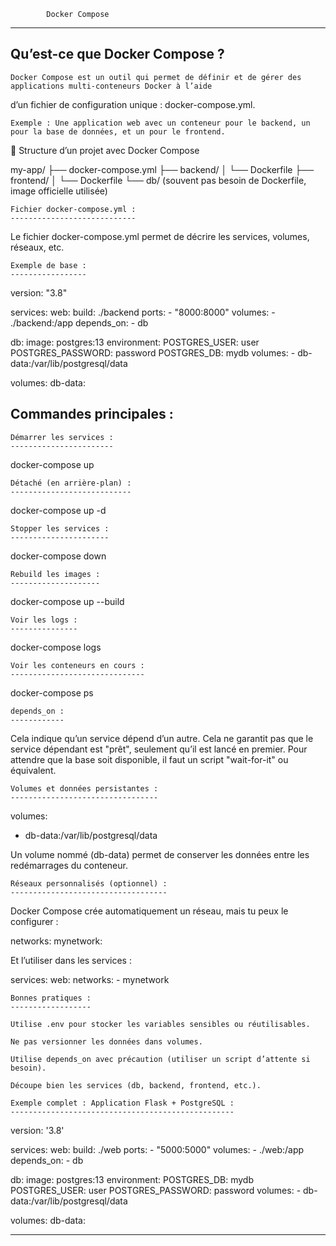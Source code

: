 			Docker Compose
******************************************************************************

Qu’est-ce que Docker Compose ?
------------------------------

	Docker Compose est un outil qui permet de définir et de gérer des applications multi-conteneurs Docker à l’aide 
d’un fichier de configuration unique : docker-compose.yml.

    Exemple : Une application web avec un conteneur pour le backend, un pour la base de données, et un pour le frontend.

📁 Structure d’un projet avec Docker Compose

my-app/
├── docker-compose.yml
├── backend/
│   └── Dockerfile
├── frontend/
│   └── Dockerfile
└── db/ (souvent pas besoin de Dockerfile, image officielle utilisée)

	Fichier docker-compose.yml :
	----------------------------

Le fichier docker-compose.yml permet de décrire les services, volumes, réseaux, etc.


	Exemple de base :
	-----------------

version: "3.8"

services:
  web:
    build: ./backend
    ports:
      - "8000:8000"
    volumes:
      - ./backend:/app
    depends_on:
      - db

  db:
    image: postgres:13
    environment:
      POSTGRES_USER: user
      POSTGRES_PASSWORD: password
      POSTGRES_DB: mydb
    volumes:
      - db-data:/var/lib/postgresql/data

volumes:
  db-data:

Commandes principales :
-----------------------
	
	Démarrer les services :
	-----------------------

docker-compose up

	Détaché (en arrière-plan) :
	---------------------------

docker-compose up -d

	Stopper les services :
	----------------------

docker-compose down

	Rebuild les images :
	--------------------

docker-compose up --build

	Voir les logs :
	---------------

docker-compose logs

	Voir les conteneurs en cours :
	------------------------------

docker-compose ps

	depends_on :
	------------

Cela indique qu’un service dépend d’un autre. Cela ne garantit pas que le service dépendant est "prêt",
seulement qu’il est lancé en premier. Pour attendre que la base soit disponible,
il faut un script "wait-for-it" ou équivalent.

	Volumes et données persistantes :
	---------------------------------

volumes:
  - db-data:/var/lib/postgresql/data

Un volume nommé (db-data) permet de conserver les données entre les redémarrages du conteneur.

	Réseaux personnalisés (optionnel) :
	-----------------------------------

Docker Compose crée automatiquement un réseau, mais tu peux le configurer :

networks:
  mynetwork:

Et l’utiliser dans les services :

services:
  web:
    networks:
      - mynetwork

	Bonnes pratiques :
	------------------

    Utilise .env pour stocker les variables sensibles ou réutilisables.

    Ne pas versionner les données dans volumes.

    Utilise depends_on avec précaution (utiliser un script d’attente si besoin).

    Découpe bien les services (db, backend, frontend, etc.).

	Exemple complet : Application Flask + PostgreSQL :
	--------------------------------------------------

version: '3.8'

services:
  web:
    build: ./web
    ports:
      - "5000:5000"
    volumes:
      - ./web:/app
    depends_on:
      - db

  db:
    image: postgres:13
    environment:
      POSTGRES_DB: mydb
      POSTGRES_USER: user
      POSTGRES_PASSWORD: password
    volumes:
      - db-data:/var/lib/postgresql/data

volumes:
  db-data:

****************************************************************************************************
